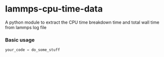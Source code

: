 # lammps-cpu-time-data
A python module to extract the CPU time breakdown time and total wall time from lammps log file

### Basic usage

```python 
your_code = do_some_stuff
```
